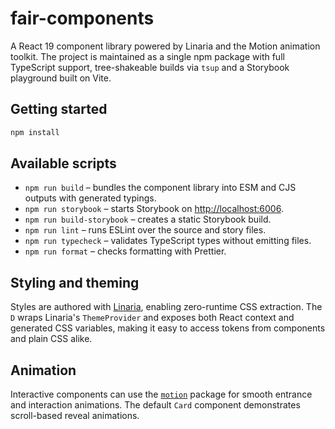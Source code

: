 # fair-components

A React 19 component library powered by Linaria and the Motion animation toolkit. The project is
maintained as a single npm package with full TypeScript support, tree-shakeable builds via `tsup`
and a Storybook playground built on Vite.

## Getting started

```bash
npm install
```

## Available scripts

- `npm run build` – bundles the component library into ESM and CJS outputs with generated typings.
- `npm run storybook` – starts Storybook on [http://localhost:6006](http://localhost:6006).
- `npm run build-storybook` – creates a static Storybook build.
- `npm run lint` – runs ESLint over the source and story files.
- `npm run typecheck` – validates TypeScript types without emitting files.
- `npm run format` – checks formatting with Prettier.

## Styling and theming

Styles are authored with [Linaria](https://linaria.dev/), enabling zero-runtime CSS extraction. The
`D` wraps Linaria's `ThemeProvider` and exposes both React context and generated
CSS variables, making it easy to access tokens from components and plain CSS alike.

## Animation

Interactive components can use the [`motion`](https://motion.dev/) package for smooth entrance and
interaction animations. The default `Card` component demonstrates scroll-based reveal animations.
